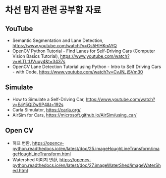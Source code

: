 # 차선 탐지 관련 공부할 자료

## YouTube
- Semantic Segmentation and Lane Detection, https://www.youtube.com/watch?v=Gs5HlHKqAYQ
- OpenCV Python Tutorial - Find Lanes for Self-Driving Cars (Computer Vision Basics Tutorial), https://www.youtube.com/watch?v=eLTLtUVuuy4&t=3437s
- OpenCV Lane Detection Tutorial using Python - Intro to Self Driving Cars - with Code, https://www.youtube.com/watch?v=CvJN_jSVm30

## Simulate

- How to Simulate a Self-Driving Car, https://www.youtube.com/watch?v=EaY5QiZwSP4&t=192s
- Carla Simulator, https://carla.org/
- AirSim for Cars, https://microsoft.github.io/AirSim/using_car/

## Open CV
- 허프 변환, https://opencv-python.readthedocs.io/en/latest/doc/25.imageHoughLineTransform/imageHoughLineTransform.html
- Watershed 이미지 변환, https://opencv-python.readthedocs.io/en/latest/doc/27.imageWaterShed/imageWaterShed.html
